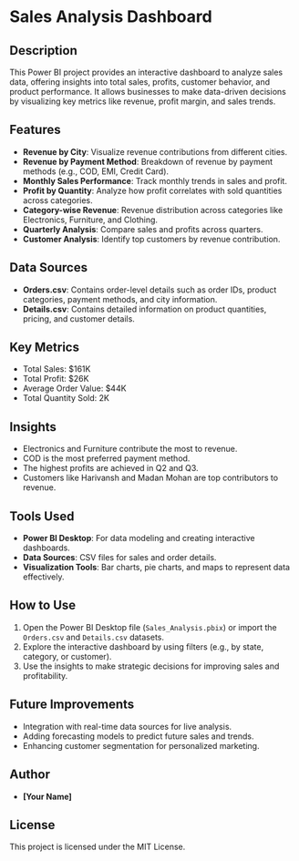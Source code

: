 # Sales Analysis Dashboard

## Description
This Power BI project provides an interactive dashboard to analyze sales data, offering insights into total sales, profits, customer behavior, and product performance. It allows businesses to make data-driven decisions by visualizing key metrics like revenue, profit margin, and sales trends.

## Features
- **Revenue by City**: Visualize revenue contributions from different cities.
- **Revenue by Payment Method**: Breakdown of revenue by payment methods (e.g., COD, EMI, Credit Card).
- **Monthly Sales Performance**: Track monthly trends in sales and profit.
- **Profit by Quantity**: Analyze how profit correlates with sold quantities across categories.
- **Category-wise Revenue**: Revenue distribution across categories like Electronics, Furniture, and Clothing.
- **Quarterly Analysis**: Compare sales and profits across quarters.
- **Customer Analysis**: Identify top customers by revenue contribution.

## Data Sources
- **Orders.csv**: Contains order-level details such as order IDs, product categories, payment methods, and city information.
- **Details.csv**: Contains detailed information on product quantities, pricing, and customer details.

## Key Metrics
- Total Sales: $161K
- Total Profit: $26K
- Average Order Value: $44K
- Total Quantity Sold: 2K

## Insights
- Electronics and Furniture contribute the most to revenue.
- COD is the most preferred payment method.
- The highest profits are achieved in Q2 and Q3.
- Customers like Harivansh and Madan Mohan are top contributors to revenue.

## Tools Used
- **Power BI Desktop**: For data modeling and creating interactive dashboards.
- **Data Sources**: CSV files for sales and order details.
- **Visualization Tools**: Bar charts, pie charts, and maps to represent data effectively.

## How to Use
1. Open the Power BI Desktop file (`Sales_Analysis.pbix`) or import the `Orders.csv` and `Details.csv` datasets.
2. Explore the interactive dashboard by using filters (e.g., by state, category, or customer).
3. Use the insights to make strategic decisions for improving sales and profitability.

## Future Improvements
- Integration with real-time data sources for live analysis.
- Adding forecasting models to predict future sales and trends.
- Enhancing customer segmentation for personalized marketing.

## Author
- **[Your Name]**

## License
This project is licensed under the MIT License.
